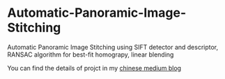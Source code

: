 # Automatic-Panoramic-Image-Stitching
Automatic Panoramic Image Stitching using SIFT detector and descriptor,  RANSAC algorithm for best-fit homograpy, linear blending

You can find the details of projct in my <a href="https://medium.com/@yungyung7654321/python%E5%AF%A6%E4%BD%9C%E8%87%AA%E5%8B%95%E5%85%A8%E6%99%AF%E5%9C%96%E6%8B%BC%E6%8E%A5-automatic-panoramic-image-stitching-28629c912b5a">chinese medium blog</a>
